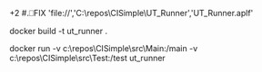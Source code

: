  +2 #.⎕FIX 'file://','C:\repos\CISimple\UT_Runner\','UT_Runner.aplf'

  docker build -t ut_runner .

  docker run -v c:\repos\CISimple\src\Main:/main -v c:\repos\CISimple\src\Test:/test ut_runner